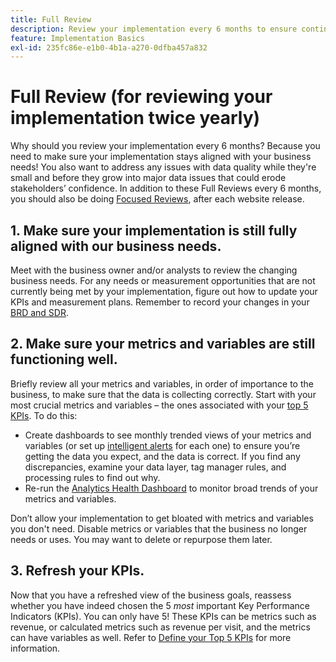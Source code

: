 ```yaml
---
title: Full Review
description: Review your implementation every 6 months to ensure continued alignment with business needs and KPIs.
feature: Implementation Basics
exl-id: 235fc86e-e1b0-4b1a-a270-0dfba457a832
---
```

# Full Review (for reviewing your implementation twice yearly)

Why should you review your implementation every 6 months? Because you need to make sure your implementation stays aligned with your business needs! You also want to address any issues with data quality while they're small and before they grow into major data issues that could erode stakeholders’ confidence. In addition to these Full Reviews every 6 months, you should also be doing [Focused Reviews](/help/implement/review/focused-review.md), after each website release.

## 1. Make sure your implementation is still fully aligned with our business needs.

Meet with the business owner and/or analysts to review the changing business needs. For any needs or measurement opportunities that are not currently being met by your implementation, figure out how to update your KPIs and measurement plans. Remember to record your changes in your [BRD and SDR](https://experienceleague.adobe.com/docs/analytics-learn/tutorials/implementation/implementation-basics/creating-a-business-requirements-document.html?lang=en#implementation).

## 2. Make sure your metrics and variables are still functioning well.

Briefly review all your metrics and variables, in order of importance to the business, to make sure that the data is collecting correctly. Start with your most crucial metrics and variables – the ones associated with your [top 5 KPIs](https://experienceleague.adobe.com/docs/analytics/implementation/review/define-kpis.html?lang=en#review). To do this:

* Create dashboards to see monthly trended views of your metrics and variables (or set up [intelligent alerts](https://experienceleague.adobe.com/docs/analytics/analyze/analysis-workspace/virtual-analyst/intelligent-alerts/intellligent-alerts.html#analysis-workspace) for each one) to ensure you’re getting the data you expect, and the data is correct. If you find any discrepancies, examine your data layer, tag manager rules, and processing rules to find out why.
* Re-run the [Analytics Health Dashboard](https://assets.adobe.com/public/9549dbe7-765a-4899-77b8-85cbba1a4252) to monitor broad trends of your metrics and variables.
  
Don’t allow your implementation to get bloated with metrics and variables you don't need. Disable metrics or variables that the business no longer needs or uses. You may want to delete or repurpose them later.

## 3. Refresh your KPIs.

Now that you have a refreshed view of the business goals, reassess whether you have indeed chosen the 5 *most* important Key Performance Indicators (KPIs). You can only have 5! These KPIs can be metrics such as revenue, or calculated metrics such as revenue per visit, and the metrics can have variables as well. Refer to [Define your Top 5 KPIs](/help/implement/review/define-kpis.md) for more information.
